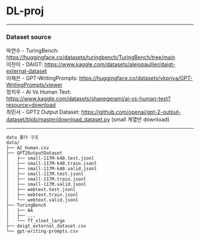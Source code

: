 # DL-proj
---
### Dataset source
박연수 - TuringBench: https://huggingface.co/datasets/turingbench/TuringBench/tree/main   
이찬이 - DAIGT: https://www.kaggle.com/datasets/alejopaullier/daigt-external-dataset   
이채은 - GPT-WritingPrompts: https://huggingface.co/datasets/vkpriya/GPT-WritingPrompts/viewer   
정치우 - AI Vs Human Text: https://www.kaggle.com/datasets/shanegerami/ai-vs-human-text?resource=download   
최민서 - GPT2 Output Dataset: https://github.com/openai/gpt-2-output-dataset/blob/master/download_dataset.py (small 계열만 download)


---
```
data 폴더 구조
data/
├── AI_Human.csv
├── GPT2OutputDataset
│   ├── small-117M-k40.test.jsonl
│   ├── small-117M-k40.train.jsonl
│   ├── small-117M-k40.valid.jsonl
│   ├── small-117M.test.jsonl
│   ├── small-117M.train.jsonl
│   ├── small-117M.valid.jsonl
│   ├── webtext.test.jsonl
│   ├── webtext.train.jsonl
│   └── webtext.valid.jsonl
├── TuringBench
│   ├── AA
│   ├── ...
│   └── TT_xlnet_large
├── daigt_external_dataset.csv
└── gpt-writing-prompts.csv
```